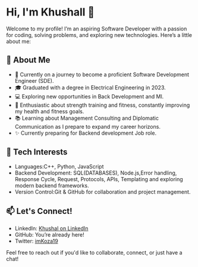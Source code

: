 # Hi, I'm Khushall 👋

Welcome to my profile! I’m an aspiring Software Developer with a passion for coding, solving problems, and exploring new technologies. Here’s a little about me:

## 🚀 About Me
- 🌱 Currently on a journey to become a proficient Software Development Engineer (SDE).
- 🎓 Graduated with a degree in Electrical Engineering in 2023.
- 💻 Exploring new opportunities in Back Development and Ml.
- 💪 Enthusiastic about strength training and fitness, constantly improving my health and fitness goals.
- 📚 Learning about Management Consulting and Diplomatic Communication as I prepare to expand my career horizons.
- ✨ Currently preparing for Backend development Job role.

## 🔭 Tech Interests
- Languages:C++, Python, JavaScript
- Backend Development: SQL(DATABASES), Node.js,Error handling, Response Cycle, Request, Protocols, APIs, Templating and exploring modern backend frameworks.
- Version Control:Git & GitHub for collaboration and project management.

## 📫 Let's Connect!
- LinkedIn: [Khushal on LinkedIn](https://linkedin.com/in/khushal-oza)
- GitHub: You’re already here!
- Twitter: [imKoza19](https://twitter.com/imKoza19)

Feel free to reach out if you'd like to collaborate, connect, or just have a chat!
<!---
Khushall-1/Khushall-1 is a ✨ special ✨ repository because its `README.md` (this file) appears on your GitHub profile.
You can click the Preview link to take a look at your changes.
--->
